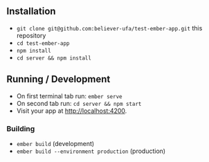 ## Installation

* `git clone git@github.com:believer-ufa/test-ember-app.git` this repository
* `cd test-ember-app`
* `npm install`
* `cd server && npm install`

## Running / Development

* On first terminal tab run: `ember serve`
* On second tab run: `cd server && npm start`
* Visit your app at [http://localhost:4200](http://localhost:4200).

### Building

* `ember build` (development)
* `ember build --environment production` (production)
